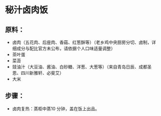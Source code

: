 # 秘汁卤肉饭

## 原料：

- 卤肉（五花肉、后座肉、香菇、红葱酥等）（老乡鸡中央厨房分切、卤制，详细成分与配比官方未公布，请依据个人口味适量调整）
- 茶叶蛋
- 菜苔
- 豉油汁（大豆油、酱油、白砂糖、洋葱、大葱等）（来自青岛日辰、成都圣恩、四川新雅轩、必斐艾）
- 大米

## 步骤：

- 卤肉复热：蒸柜中蒸10 分钟，盖在饭上出品。